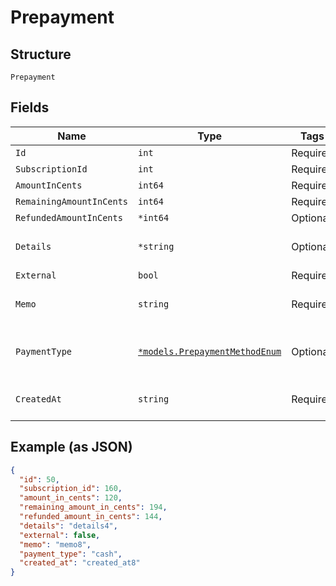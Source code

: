 
# Prepayment

## Structure

`Prepayment`

## Fields

| Name | Type | Tags | Description |
|  --- | --- | --- | --- |
| `Id` | `int` | Required | - |
| `SubscriptionId` | `int` | Required | - |
| `AmountInCents` | `int64` | Required | - |
| `RemainingAmountInCents` | `int64` | Required | - |
| `RefundedAmountInCents` | `*int64` | Optional | - |
| `Details` | `*string` | Optional | **Constraints**: *Minimum Length*: `1` |
| `External` | `bool` | Required | - |
| `Memo` | `string` | Required | **Constraints**: *Minimum Length*: `1` |
| `PaymentType` | [`*models.PrepaymentMethodEnum`](prepayment-method-enum.md) | Optional | The payment type of the prepayment. |
| `CreatedAt` | `string` | Required | **Constraints**: *Minimum Length*: `1` |

## Example (as JSON)

```json
{
  "id": 50,
  "subscription_id": 160,
  "amount_in_cents": 120,
  "remaining_amount_in_cents": 194,
  "refunded_amount_in_cents": 144,
  "details": "details4",
  "external": false,
  "memo": "memo8",
  "payment_type": "cash",
  "created_at": "created_at8"
}
```

